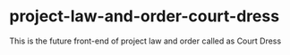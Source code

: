 # project-law-and-order-court-dress
This is the future front-end of project law and order called as Court Dress
